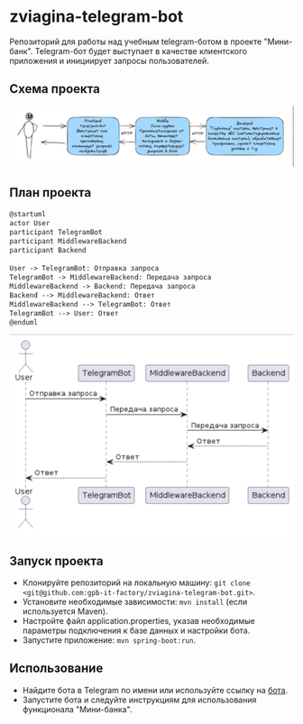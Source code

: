 # zviagina-telegram-bot
Репозиторий для работы над учебным telegram-ботом в проекте "Мини-банк". Telegram-бот будет выступает в качестве клиентского приложения и инициирует запросы пользователей. 

## Схема проекта

![img.png](img.png)

## План проекта

```plantuml
@startuml
actor User
participant TelegramBot
participant MiddlewareBackend
participant Backend

User -> TelegramBot: Отправка запроса
TelegramBot -> MiddlewareBackend: Передача запроса
MiddlewareBackend -> Backend: Передача запроса
Backend --> MiddlewareBackend: Ответ
MiddlewareBackend --> TelegramBot: Ответ
TelegramBot --> User: Ответ
@enduml
```

![img_2.png](img_2.png)

## Запуск проекта
* Клонируйте репозиторий на локальную машину: `git clone <git@github.com:gpb-it-factory/zviagina-telegram-bot.git>`.
* Установите необходимые зависимости: `mvn install` (если используется Maven).
* Настройте файл application.properties, указав необходимые параметры подключения к базе данных и настройки бота.
* Запустите приложение: `mvn spring-boot:run`.

## Использование
* Найдите бота в Telegram по имени или используйте ссылку на [бота](здесь_однажды_будет_ссылка).
* Запустите бота и следуйте инструкциям для использования функционала "Мини-банка".